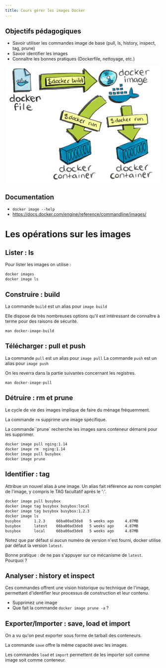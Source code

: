 ```yaml
---
title: Cours gérer les images Docker
---
```


## Objectifs pédagogiques
  - Savoir utiliser les commandes image de base (pull, ls, history, inspect, tag, prune)
  - Savoir identifier les images
  - Connaître les bonnes pratiques (Dockerfile, nettoyage, etc.)
  
![](../assets/images/docker-cycle.jpg)


<!-- --- -->

## Documentation 

* `docker image --help`
* https://docs.docker.com/engine/reference/commandline/images/
  
<!-- --- -->

# Les opérations sur les images 

## Lister : ls
Pour lister les images on utilise :

```shell
docker images
docker image ls
```
  
<!-- --- -->

## Construire : build 

La commande `build` est un alias pour `image build`

Elle dispose de très nombreuses options qu'il est intéressant de connaître à terme pour des raisons de sécurité.

```shell
man docker-image-build
```  
<!-- --- -->

## Télécharger : pull et push  

La commande `pull` est un alias pour `image pull`
La commande `push` est un alias pour `image push`

On les reverra dans la partie suivantes concernant les registres.

```shell
man docker-image-pull
```
  
<!-- --- -->

## Détruire : rm et prune

Le cycle de vie des images implique de faire du ménage fréquemment. 

La commande `rm` supprime une image spécifique.

La commande``prune` recherche les images sans conteneur démarré pour les supprimer.
 
```shell
docker image pull nging:1.14
docker image rm  nging:1.14
docker image pull busybox
docker image prune
```  
<!-- --- -->


## Identifier : tag

Attribue un nouvel alias à une image. 
Un alias fait référence au nom complet de l'image, y compris le TAG facultatif après le ':'.

```shell
docker image pull busybox
docker image tag busybox busybox:local
docker image tag busybox busybox:1.2.3
docker image ls 
busybox      1.2.3     66ba00ad3de8   5 weeks ago     4.87MB
busybox      latest    66ba00ad3de8   5 weeks ago     4.87MB
busybox      local     66ba00ad3de8   5 weeks ago     4.87MB
```    

Notez que par défaut si aucun numéro de version n'est fourni, docker utilise par défaut la version `latest`.

Bonne pratique : de ne pas s'appuyer sur ce mécanisme de `latest`. Pourquoi ?
  
<!-- --- -->

## Analyser : history et  inspect

Ces commandes offrent une vision historique ou technique de l'image, permettant d'identifier leur processus de construction et leur contenu.

- Supprimez une image
- Que fait la commande `docker image prune -a` ?
  
<!-- --- -->

## Exporter/Importer : save, load et import

On a vu qu'on peut exporter sous forme de tarball des conteneurs.

La commande `save` offre la même capacité avec les images.

Les commandes `load` et `import` permettent de les importer soit comme image soit comme conteneur.

